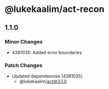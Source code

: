 # @lukekaalim/act-recon

## 1.1.0

### Minor Changes

- 4381035: Added error boundaries

### Patch Changes

- Updated dependencies [4381035]
  - @lukekaalim/act@3.1.0
